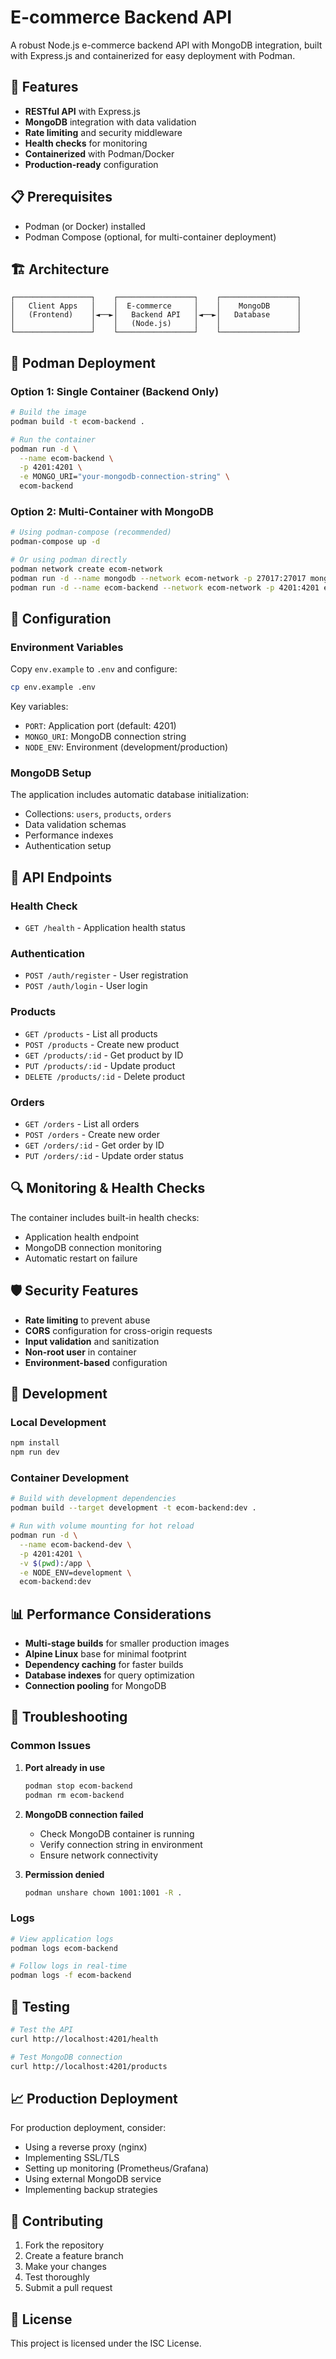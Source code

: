 # E-commerce Backend API

A robust Node.js e-commerce backend API with MongoDB integration, built with Express.js and containerized for easy deployment with Podman.

## 🚀 Features

- **RESTful API** with Express.js
- **MongoDB** integration with data validation
- **Rate limiting** and security middleware
- **Health checks** for monitoring
- **Containerized** with Podman/Docker
- **Production-ready** configuration

## 📋 Prerequisites

- Podman (or Docker) installed
- Podman Compose (optional, for multi-container deployment)

## 🏗️ Architecture

```
┌─────────────────┐    ┌─────────────────┐    ┌─────────────────┐
│   Client Apps   │    │  E-commerce     │    │    MongoDB      │
│   (Frontend)    │◄──►│   Backend API   │◄──►│   Database      │
│                 │    │   (Node.js)     │    │                 │
└─────────────────┘    └─────────────────┘    └─────────────────┘
```

## 🐳 Podman Deployment

### Option 1: Single Container (Backend Only)

```bash
# Build the image
podman build -t ecom-backend .

# Run the container
podman run -d \
  --name ecom-backend \
  -p 4201:4201 \
  -e MONGO_URI="your-mongodb-connection-string" \
  ecom-backend
```

### Option 2: Multi-Container with MongoDB

```bash
# Using podman-compose (recommended)
podman-compose up -d

# Or using podman directly
podman network create ecom-network
podman run -d --name mongodb --network ecom-network -p 27017:27017 mongo:7.0
podman run -d --name ecom-backend --network ecom-network -p 4201:4201 ecom-backend
```

## 🔧 Configuration

### Environment Variables

Copy `env.example` to `.env` and configure:

```bash
cp env.example .env
```

Key variables:
- `PORT`: Application port (default: 4201)
- `MONGO_URI`: MongoDB connection string
- `NODE_ENV`: Environment (development/production)

### MongoDB Setup

The application includes automatic database initialization:
- Collections: `users`, `products`, `orders`
- Data validation schemas
- Performance indexes
- Authentication setup

## 📡 API Endpoints

### Health Check
- `GET /health` - Application health status

### Authentication
- `POST /auth/register` - User registration
- `POST /auth/login` - User login

### Products
- `GET /products` - List all products
- `POST /products` - Create new product
- `GET /products/:id` - Get product by ID
- `PUT /products/:id` - Update product
- `DELETE /products/:id` - Delete product

### Orders
- `GET /orders` - List all orders
- `POST /orders` - Create new order
- `GET /orders/:id` - Get order by ID
- `PUT /orders/:id` - Update order status

## 🔍 Monitoring & Health Checks

The container includes built-in health checks:
- Application health endpoint
- MongoDB connection monitoring
- Automatic restart on failure

## 🛡️ Security Features

- **Rate limiting** to prevent abuse
- **CORS** configuration for cross-origin requests
- **Input validation** and sanitization
- **Non-root user** in container
- **Environment-based** configuration

## 🚀 Development

### Local Development
```bash
npm install
npm run dev
```

### Container Development
```bash
# Build with development dependencies
podman build --target development -t ecom-backend:dev .

# Run with volume mounting for hot reload
podman run -d \
  --name ecom-backend-dev \
  -p 4201:4201 \
  -v $(pwd):/app \
  -e NODE_ENV=development \
  ecom-backend:dev
```

## 📊 Performance Considerations

- **Multi-stage builds** for smaller production images
- **Alpine Linux** base for minimal footprint
- **Dependency caching** for faster builds
- **Database indexes** for query optimization
- **Connection pooling** for MongoDB

## 🔧 Troubleshooting

### Common Issues

1. **Port already in use**
   ```bash
   podman stop ecom-backend
   podman rm ecom-backend
   ```

2. **MongoDB connection failed**
   - Check MongoDB container is running
   - Verify connection string in environment
   - Ensure network connectivity

3. **Permission denied**
   ```bash
   podman unshare chown 1001:1001 -R .
   ```

### Logs
```bash
# View application logs
podman logs ecom-backend

# Follow logs in real-time
podman logs -f ecom-backend
```

## 🧪 Testing

```bash
# Test the API
curl http://localhost:4201/health

# Test MongoDB connection
curl http://localhost:4201/products
```

## 📈 Production Deployment

For production deployment, consider:
- Using a reverse proxy (nginx)
- Implementing SSL/TLS
- Setting up monitoring (Prometheus/Grafana)
- Using external MongoDB service
- Implementing backup strategies

## 🤝 Contributing

1. Fork the repository
2. Create a feature branch
3. Make your changes
4. Test thoroughly
5. Submit a pull request

## 📄 License

This project is licensed under the ISC License. 